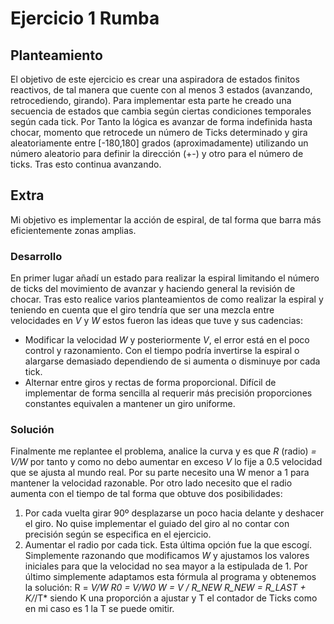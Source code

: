 # Ejercicio 1 Rumba

## Planteamiento
El objetivo de este ejercicio es crear una aspiradora de estados finitos reactivos, de tal manera que cuente con al menos 3 estados (avanzando, retrocediendo, girando).
Para implementar esta parte he creado una secuencia de estados que cambia según ciertas condiciones temporales según cada tick.
Por Tanto la lógica es avanzar de forma indefinida hasta chocar, momento que retrocede un número de Ticks determinado y gira aleatoriamente entre [-180,180] grados (aproximadamente)
utilizando un número aleatorio para definir la dirección (+-) y otro para el número de ticks. Tras esto continua avanzando.

## Extra
Mi objetivo es implementar la acción de espiral, de tal forma que barra más eficientemente zonas amplias.

### Desarrollo
En primer lugar añadí un estado para realizar la espiral limitando el número de ticks del movimiento de avanzar y haciendo general la revisión de chocar.
Tras esto realice varios planteamientos de como realizar la espiral y teniendo en cuenta que el giro tendría que ser una mezcla entre velocidades en *V* y *W*
estos fueron las ideas que tuve y sus cadencias:
- Modificar la velocidad *W* y posteriormente *V*, el error está en el poco control y razonamiento. Con el tiempo podría invertirse la espiral o alargarse
demasiado dependiendo de si aumenta o disminuye por cada tick.
- Alternar entre giros y rectas de forma proporcional. Difícil de implementar de forma sencilla al requerir más precisión proporciones constantes equivalen a mantener un giro uniforme.

### Solución
Finalmente me replantee el problema, analice la curva y es que *R* (radio) *= V/W* por tanto y como no debo aumentar en exceso *V* lo fije a 0.5 velocidad que se ajusta al mundo real.
Por su parte necesito una W menor a 1 para mantener la velocidad razonable. Por otro lado necesito que el radio aumenta con el tiempo de tal forma que obtuve dos posibilidades:
1. Por cada vuelta girar 90º desplazarse un poco hacia delante y deshacer el giro. No quise implementar el guiado del giro al no contar con precisión según se especifica en el ejercicio.
2. Aumentar el radio por cada tick.
Esta última opción fue la que escogí.
Simplemente razonando que modificamos *W* y ajustamos los valores iniciales para que la velocidad no sea mayor a la estipulada de 1. Por último simplemente adaptamos esta fórmula al programa y obtenemos la solución:  R = *V/W R0 = V/W0 W = V / R_NEW R_NEW = R_LAST + K/*/T*  siendo K una proporción a ajustar y T el contador de Ticks como en mi caso es 1 la T se puede omitir. 
